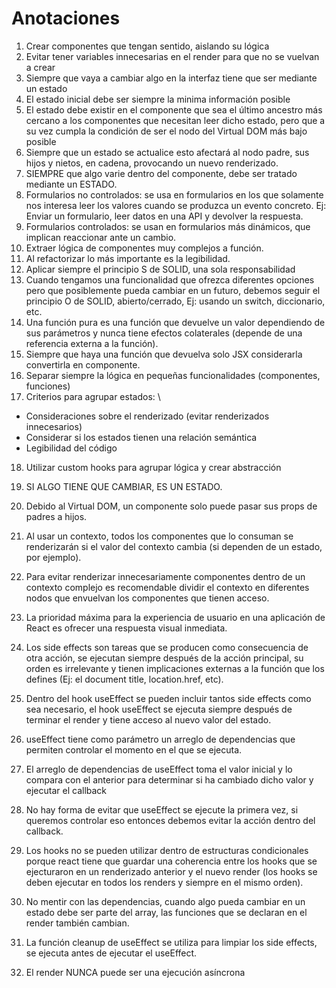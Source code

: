 # Anotaciones

1. Crear componentes que tengan sentido, aislando su lógica
2. Evitar tener variables innecesarias en el render para que no se vuelvan a crear
3. Siempre que vaya a cambiar algo en la interfaz tiene que ser mediante un estado
4. El estado inicial debe ser siempre la minima información posible
5. El estado debe existir en el componente que sea el último ancestro más cercano a los componentes que necesitan leer dicho estado, pero que a su vez cumpla la condición de ser el nodo del Virtual DOM más bajo posible
6. Siempre que un estado se actualice esto afectará al nodo padre, sus hijos y nietos, en cadena, provocando un nuevo renderizado.
7. SIEMPRE que algo varie dentro del componente, debe ser tratado mediante un ESTADO.
8. Formularios no controlados: se usa en formularios en los que solamente nos interesa leer los valores cuando se produzca un evento concreto. Ej: Enviar un formulario, leer datos en una API y devolver la respuesta.
9. Formularios controlados: se usan en formularios más dinámicos, que implican reaccionar ante un cambio.
10. Extraer lógica de componentes muy complejos a función.
11. Al refactorizar lo más importante es la legibilidad.
12. Aplicar siempre el principio S de SOLID, una sola responsabilidad
13. Cuando tengamos una funcionalidad que ofrezca diferentes opciones pero que posiblemente pueda cambiar en un futuro, debemos seguir el principio O de SOLID, abierto/cerrado, Ej: usando un switch, diccionario, etc.
14. Una función pura es una función que devuelve un valor dependiendo de sus parámetros y nunca tiene efectos colaterales (depende de una referencia externa a la función).
15. Siempre que haya una función que devuelva solo JSX considerarla convertirla en componente.
16. Separar siempre la lógica en pequeñas funcionalidades (componentes, funciones)
17. Criterios para agrupar estados: \

- Consideraciones sobre el renderizado (evitar renderizados innecesarios)
- Considerar si los estados tienen una relación semántica
- Legibilidad del código

18. Utilizar custom hooks para agrupar lógica y crear abstracción

19. SI ALGO TIENE QUE CAMBIAR, ES UN ESTADO.
20. Debido al Virtual DOM, un componente solo puede pasar sus props de padres a hijos.
21. Al usar un contexto, todos los componentes que lo consuman se renderizarán si el valor del contexto cambia (si dependen de un estado, por ejemplo).
22. Para evitar renderizar innecesariamente componentes dentro de un contexto complejo es recomendable dividir el contexto en diferentes nodos que envuelvan los componentes que tienen acceso.
23. La prioridad máxima para la experiencia de usuario en una aplicación de React es
    ofrecer una respuesta visual inmediata.
24. Los side effects son tareas que se producen como consecuencia de otra acción, se ejecutan siempre después de la acción principal, su orden es irrelevante y tienen implicaciones externas a la función que los defines (Ej: el document title, location.href, etc).
25. Dentro del hook useEffect se pueden incluir tantos side effects como sea necesario, el hook useEffect se ejecuta siempre después de terminar el render y tiene acceso al nuevo valor del estado.
26. useEffect tiene como parámetro un arreglo de dependencias que permiten controlar el momento en el que se ejecuta.
27. El arreglo de dependencias de useEffect toma el valor inicial y lo compara con el anterior para determinar si ha cambiado dicho valor y ejecutar el callback
28. No hay forma de evitar que useEffect se ejecute la primera vez, si queremos controlar eso entonces debemos evitar la acción dentro del callback.
29. Los hooks no se pueden utilizar dentro de estructuras condicionales porque react tiene que guardar una coherencia entre los hooks que se ejecturaron en un renderizado anterior y el nuevo render (los hooks se deben ejecutar en todos los renders y siempre en el mismo orden).
30. No mentir con las dependencias, cuando algo pueda cambiar en un estado debe ser parte del array, las funciones que se declaran en el render también cambian.
31. La función cleanup de useEffect se utiliza para limpiar los side effects, se ejecuta antes de ejecutar el useEffect.
32. El render NUNCA puede ser una ejecución asíncrona
